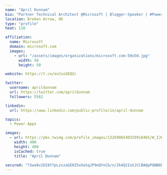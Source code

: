 ```yaml
---
name: "April Dunnam"
bio: "Partner Technical Architect @Microsoft | Blogger-Speaker | #PowerApps, #PowerAutomate, #Office365, #SharePoint | #WIT | #Karaoke Queen"
location: Broken Arrow, OK
type: "profile"
heat: 110

affiliation:
  name: Microsoft
  domain: microsoft.com
  images:
    - url: "/assets/images/organizations/microsoft.com-50x50.jpg"
      width: 50
      height: 50

website: https://t.co/enJuiGEQZc

twitter:
  username: aprildunnam
  url: https://twitter.com/aprildunnam
  followers: 5562

linkedin:
  url: https://www.linkedin.com/public-profile/in/april-dunnam

topics:
  - Power Apps

images:
  - url: https://pbs.twimg.com/profile_images/1326986540329918465/W_IJ6Ih2_400x400.jpg
    width: 400
    height: 400
    isCached: true
    title: "April Dunnam"

secured: "lSwa8v2DI8tTpLzxzaGE0Z5xOaSqJP9eQYnCb/n/Zk4Q2IuSJCCBAQpPQNB6bQ9XKjpesQFXokj31dHY+9NPsjbPvcDjgdpT2TV9p1TIC5c1qnuwIj1LGnuL5OWLDKywTohMsazNb4DGtMtWhrVuNemr/hdkO3zN2+kQ0CWaWBqoi7I9wyczGMwuwt0E2CKpKM6ZrawibQ1zZGpCECscwo7ErmDmzqoJRBb9voihGllnI+otWV4XC73Y0VuouQ1kjUwxasune4YByornjmnKL7ZPd7rGwNfbFGqoSDrgmjcH0NOignv2/igU7IuZAltn04y7xgJibFp31FBLpfCGiRQ275HbqxJPXtW7sWfTaUuNUUG19yUryXF9GWuqvXaf9tguskeQY9ed0x3sUF7qdnr6vQ8+tYbqmQf1qh1YSbQ=;QLF7q8eKUZbL9wF6ntfC+Q=="
---
```


